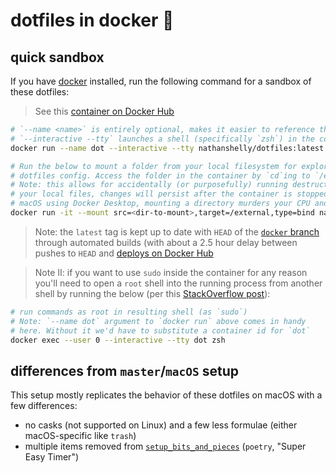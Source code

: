 # dotfiles in docker 🐳

## quick sandbox

If you have [docker](https://docker.com/) installed, run the following command for a sandbox of these dotfiles:

> See this [container on Docker Hub](https://hub.docker.com/repository/docker/nathanshelly/dotfiles/)

```bash
# `--name <name>` is entirely optional, makes it easier to reference the container
# `--interactive --tty` launches a shell (specifically `zsh`) in the container
docker run --name dot --interactive --tty nathanshelly/dotfiles:latest

# Run the below to mount a folder from your local filesystem for exploration with this
# dotfiles config. Access the folder in the container by `cd`ing to `/external`.
# Note: this allows for accidentally (or purposefully) running destructive commands against
# your local files, changes will persist after the container is stopped. Also, at least on
# macOS using Docker Desktop, mounting a directory murders your CPU and is still terribly slow.
docker run -it --mount src=<dir-to-mount>,target=/external,type=bind nathanshelly/dotfiles:latest
```

> Note: the `latest` tag is kept up to date with `HEAD` of the [`docker` branch](https://github.com/nathanshelly/.files/tree/docker) through automated builds (with about a 2.5 hour delay between pushes to `HEAD` and [deploys on Docker Hub](https://hub.docker.com/repository/docker/nathanshelly/dotfiles/builds)

> Note II: if you want to use `sudo` inside the container for any reason you'll need to open a `root` shell into the running process from another shell by running the below (per this [StackOverflow post](https://stackoverflow.com/questions/28721699/root-password-inside-a-docker-container)):

```bash
# run commands as root in resulting shell (as `sudo`)
# Note: `--name dot` argument to `docker run` above comes in handy
# here. Without it we'd have to substitute a container id for `dot`
docker exec --user 0 --interactive --tty dot zsh
```

## differences from `master`/`macOS` setup

This setup mostly replicates the behavior of these dotfiles on macOS with a few differences:

- no casks (not supported on Linux) and a few less formulae (either macOS-specific like `trash`)
- multiple items removed from [`setup_bits_and_pieces`](../../../infra/setup/bin/setup_bits_and_pieces) (`poetry`, "Super Easy Timer")
